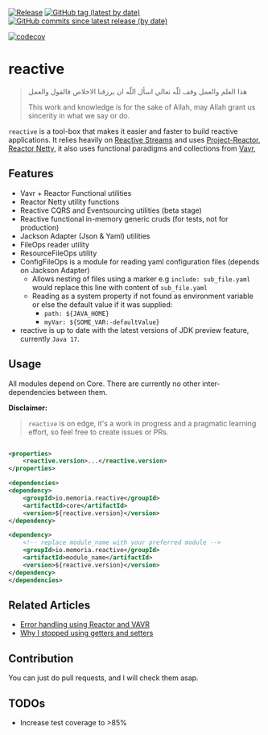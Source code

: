 [![Release](https://github.com/memoria-io/reactive/workflows/Release/badge.svg)](https://github.com/memoria-io/reactive/actions?query=workflow%3ARelease)
[![GitHub tag (latest by date)](https://img.shields.io/github/v/tag/memoria-io/reactive?label=Version&logo=github)](https://github.com/orgs/memoria-io/packages?repo_name=reactive)
[![GitHub commits since latest release (by date)](https://img.shields.io/github/commits-since/memoria-io/reactive/latest?logoColor=github)](https://github.com/memoria-io/reactive/commits/master)

[![codecov](https://codecov.io/gh/memoria-io/reactive/branch/master/graph/badge.svg?token=hR4YugU12n)](https://codecov.io/gh/memoria-io/reactive)

# reactive

> هذا العلم والعمل وقف للّه تعالي اسأل اللّه ان يرزقنا الاخلاص فالقول والعمل
>
> This work and knowledge is for the sake of Allah, may Allah grant us sincerity in what we say or do.

`reactive` is a tool-box that makes it easier and faster to build reactive applications. It relies heavily
on [Reactive Streams](https://www.reactive-streams.org/) and uses [Project-Reactor](https://projectreactor.io/),
[Reactor Netty](https://github.com/reactor/reactor-netty), it also uses functional paradigms and collections
from [Vavr](https://www.vavr.io/),

## Features

* Vavr + Reactor Functional utilities
* Reactor Netty utility functions
* Reactive CQRS and Eventsourcing utilities (beta stage)
* Reactive functional in-memory generic cruds (for tests, not for production)
* Jackson Adapter (Json & Yaml) utilities
* FileOps reader utility
* ResourceFileOps utility
* ConfigFileOps is a module for reading yaml configuration files (depends on Jackson Adapter)
    * Allows nesting of files using a marker e.g `include: sub_file.yaml` would replace this line with content
      of `sub_file.yaml`
    * Reading as a system property if not found as environment variable or else the default value if it was supplied:
        * `path: ${JAVA_HOME}`
        * `myVar: ${SOME_VAR:-defaultValue}`
* reactive is up to date with the latest versions of JDK preview feature, currently `Java 17`.

## Usage

All modules depend on Core. There are currently no other inter-dependencies between them.

**Disclaimer:**
> `reactive` is on edge, it's a work in progress and a pragmatic learning effort, so feel free to create issues or PRs.

```xml

<properties>
    <reactive.version>...</reactive.version>
</properties>

<dependencies>
<dependency>
    <groupId>io.memoria.reactive</groupId>
    <artifactId>core</artifactId>
    <version>${reactive.version}</version>
</dependency>

<dependency>
    <!-- replace module_name with your preferred module -->
    <groupId>io.memoria.reactive</groupId>
    <artifactId>module_name</artifactId>
    <version>${reactive.version}</version>
</dependency>
</dependencies>
```

## Related Articles

* [Error handling using Reactor and VAVR](https://marmoush.com/2019/11/12/Error-Handling.html)
* [Why I stopped using getters and setters](https://marmoush.com/2019/12/13/stopped-using-getters-and-setters.html)

## Contribution

You can just do pull requests, and I will check them asap.

## TODOs

* Increase test coverage to >85%
